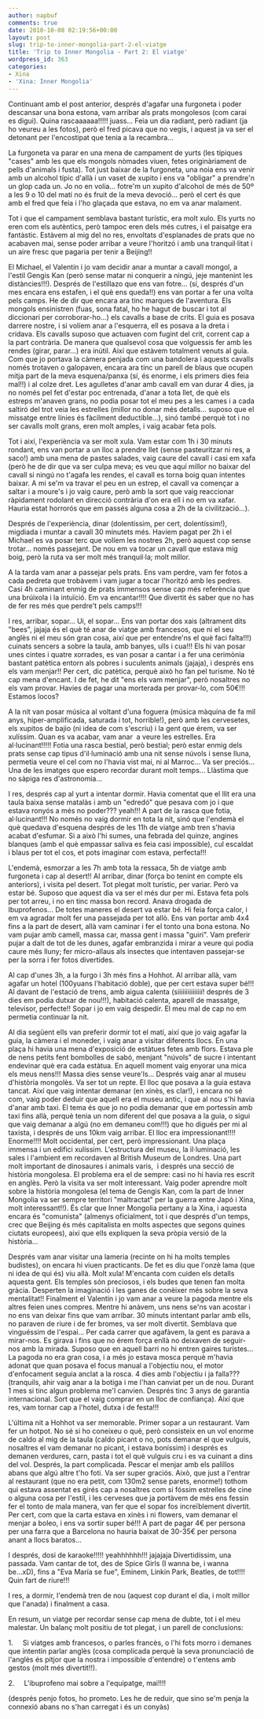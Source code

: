 ```yaml
---
author: napbuf
comments: true
date: 2010-10-08 02:19:56+00:00
layout: post
slug: trip-to-inner-mongolia-part-2-el-viatge
title: 'Trip to Inner Mongolia - Part 2: El viatge'
wordpress_id: 363
categories:
- Xina
- 'Xina: Inner Mongolia'
---
```


Continuant amb el post anterior, després d'agafar una furgoneta i poder descansar una bona estona, vam arribar als prats mongolesos (com carai es digui). Quina rascaaaaaa!!!!! juass... Feia un dia radiant, però radiant (ja ho veureu a les fotos), però el fred picava que no vegis, i aquest ja va ser el detonant per l'encostipat que tenia a la recambra...

La furgoneta va parar en una mena de campament de yurts (les típiques "cases" amb les que els mongols nòmades viuen, fetes originàriament de pells d'animals i fusta). Tot just baixar de la furgoneta, una noia ens va venir amb un alcohol típic d'allà i un vaset de xupito i ens va "obligar" a prendre'n un glop cada un. Jo no en volia... fotre'm un xupito d'alcohol de més de 50º a les 9 o 10 del matí no és fruit de la meva devoció... però el cert és que amb el fred que feia i l'ho glaçada que estava, no em va anar malament.

Tot i que el campament semblava bastant turístic, era molt xulo. Els yurts no eren com els autèntics, però tampoc eren dels més cutres, i el paisatge era fantàstic. Estàvem al mig del no res, envoltats d'esplanades de prats que no acabaven mai, sense poder arribar a veure l'horitzó i amb una tranquil·litat i un aire fresc que pagaria per tenir a Beijing!!

El Michael, el Valentin i jo vam decidir anar a muntar a cavall mongol, a l'estil Gengis Kan (però sense matar ni conquerir a ningú, jeje mantenint les distàncies!!!). Després de l'estillazo que ens van fotre... (sí, després d'un mes encara ens estafen, i el què ens queda!!) ens van portar a fer una volta pels camps. He de dir que encara ara tinc marques de l'aventura. Els mongols ensinistren (fuas, sona fatal, ho he hagut de buscar i tot al diccionari per corroborar-ho...) els cavalls a base de crits. El guia es posava darrere nostre, i si volíem anar a l'esquerra, ell es posava a la dreta i cridava. Els cavalls suposo que actuaven com fugint del crit, corrent cap a la part contrària. De manera que qualsevol cosa que volguessis fer amb les rendes (girar, parar...) era inútil. Així que estàvem totalment venuts al guia. Com que jo portava la càmera penjada com una bandolera i aquests cavalls només trotaven o galopaven, encara ara tinc un parell de blaus que ocupen mitja part de la meva esquena/panxa (sí, és enorme, i els primers dies feia mal!!) i al colze dret. Les agulletes d'anar amb cavall em van durar 4 dies, ja no només pel fet d'estar poc entrenada, d'anar a tota llet, de què els estreps m'anaven grans, no podia posar tot el meu pes a les cames i a cada saltiró del trot veia les estrelles (millor no donar més detalls... suposo que el missatge entre línies és fàcilment deductible...), sinó també perquè tot i no ser cavalls molt grans, eren molt amples, i vaig acabar feta pols.

Tot i així, l'experiència va ser molt xula. Vam estar com 1h i 30 minuts rondant, ens van portar a un lloc a prendre llet (sense pasteuritzar ni res, a saco!) amb una mena de pastes salades, vaig caure del cavall i casi em xafa (però he de dir que va ser culpa meva; es veu que aquí millor no baixar del cavall si ningú no t'agafa les rendes, el cavall es torna boig quan intentes baixar. A mi se'm va travar el peu en un estrep, el cavall va començar a saltar i a moure's i jo vaig caure, però amb la sort que vaig reaccionar ràpidament rodolant en direcció contrària d'on era ell i no em va xafar. Hauria estat horrorós que em passés alguna cosa a 2h de la civilització...).

Després de l'experiència, dinar (dolentíssim, per cert, dolentíssim!), migdiada i muntar a cavall 30 minutets més. Havíem pagat per 2h i el Michael es va posar terc que volíem les nostres 2h, però aquest cop sense trotar... només passejant. De nou em va tocar un cavall que estava mig boig, però la ruta va ser molt més tranquil·la; molt millor.

A la tarda vam anar a passejar pels prats. Ens vam perdre, vam fer fotos a cada pedreta que trobàvem i vam jugar a tocar l'horitzó amb les pedres. Casi 4h caminant enmig de prats immensos sense cap més referència que una brúixola i la intuïció. Em va encantar!!!! Que divertit és saber que no has de fer res més que perdre't pels camps!!!

I res, arribar, sopar... Ui, el sopar... Ens van portar dos xais (altrament dits "bees", jajaja és el què té anar de viatge amb francesos, que ni el seu anglès ni el meu són gran cosa, així que per entendre'ns el què faci falta!!!) cuinats sencers a sobre la taula, amb banyes, ulls i cua!!! Els hi van posar unes cintes i quatre xorrades, es van posar a cantar i a fer una cerimònia bastant patètica entorn als pobres i suculents animals (jajaja), i després ens els vam menjar!! Per cert, dic patètica, perquè això ho fan pel turisme. No té cap mena d'encant. I de fet, he dit "ens els vam menjar", però nosaltres no els vam provar. Havies de pagar una morterada per provar-lo, com 50€!!! Estamos locos?

A la nit van posar música al voltant d'una foguera (música màquina de fa mil anys, hiper-amplificada, saturada i tot, horrible!), però amb les cervesetes, els xupitos de bajio (ni idea de com s'escriu) i la gent que érem, va ser xulíssim. Quan es va acabar, vam anar  a veure les estrelles. Era al·lucinant!!!!! Fotia una rasca bestial, però bestial; però estar enmig dels prats sense cap tipus d'il·luminació amb una nit sense núvols i sense lluna, permetia veure el cel com no l'havia vist mai, ni al Marroc... Va ser preciós... Una de les imatges que espero recordar durant molt temps... Llàstima que no sàpiga res d'astronomia...

I res, després cap al yurt a intentar dormir. Havia comentat que el llit era una taula baixa sense matalàs i amb un "edredó" que pesava com jo i que estava ronyós a més no poder??? yeah!!! A part de la rasca que fotia, al·lucinant!!! No només no vaig dormir en tota la nit, sinó que l'endemà el què quedava d'esquena després de les 11h de viatge amb tren s'havia acabat d'esfumar. Si a això l'hi sumes, una febrada del quinze, angines blanques (amb el què empassar saliva es feia casi impossible), cul escaldat i blaus per tot el cos, et pots imaginar com estava, perfecta!!!

L'endemà, esmorzar a les 7h amb tota la ressaca, 5h de viatge amb furgoneta i cap al desert!! Al arribar, dinar (força bo tenint en compte els anteriors), i visita pel desert. Tot plegat molt turístic, per variar. Però va estar bé. Suposo que aquest dia va ser el més dur per mi. Estava feta pols per tot arreu, i no en tinc massa bon record. Anava drogada de Ibuprofenos... De totes maneres el desert va estar bé. Hi feia força calor, i em va agradar molt fer una passejada per tot allò. Ens van portar amb 4x4 fins a la part de desert, allà vam caminar i fer el tonto una bona estona. No vam pujar amb camell, massa car, massa gent i massa "guiri". Vam preferir pujar a dalt de tot de les dunes, agafar embranzida i mirar a veure qui podia caure més lluny; fer micro-allaus als insectes que intentaven passejar-se per la sorra i fer fotos divertides.

Al cap d'unes 3h, a la furgo i 3h més fins a Hohhot. Al arribar allà, vam agafar un hotel (100yuans l'habitació doble), que per cert estava super bé!!! Al davant de l'estació de trens, amb aigua calenta (siiiiiiiiiiiiiií! després de 3 dies em podia dutxar de nou!!!), habitació calenta, aparell de massatge, televisor, perfecte!! Sopar i jo em vaig despedir. El meu mal de cap no em permetia continuar la nit.

Al dia següent ells van preferir dormir tot el matí, així que jo vaig agafar la guia, la càmera i el moneder, i vaig anar a visitar diferents llocs. En una plaça hi havia una mena d'exposició de estàtues fetes amb flors. Estava ple de nens petits fent bombolles de sabó, menjant "núvols" de sucre i intentant endevinar què era cada estàtua. En aquell moment vaig enyorar una mica els meus nens!!! Massa dies sense veure'ls... Després vaig anar al museu d'història mongolès. Va ser tot un repte. El lloc que posava a la guia estava tancat. Així que vaig intentar demanar (en xinès, es clar!), i encara no sé com, vaig poder deduir que aquell era el museu antic, i que al nou s'hi havia d'anar amb taxi. El tema és que jo no podia demanar que em portessin amb taxi fins allà, perquè tenia un nom diferent del que posava a la guia, o sigui que vaig demanar a algú (no em demaneu com!!!) que ho digués per mi al taxista, i després de uns 10km vaig arribar. El lloc era impressionant!!!! Enorme!!!! Molt occidental, per cert, però impressionant. Una plaça immensa i un edifici xulíssim. L'estructura del museu, la il·luminació, les sales i l'ambient em recordaven al British Museum de Londres. Una part molt important de dinosaures i animals varis,  i després una secció de història mongolesa. El problema era el de sempre: casi no hi havia res escrit en anglès. Però la visita va ser molt interessant. Vaig poder aprendre molt sobre la història mongolesa (el tema de Gengis Kan, com la part de Inner Mongolia va ser sempre territori "maltractat" per la guerra entre Japó i Xina, molt interessant!!). És clar que Inner Mongolia pertany a la Xina, i aquesta encara és "comunista" (almenys oficialment, tot i que després d'un temps, crec que Beijing és més capitalista en molts aspectes que segons quines ciutats europees), així que ells expliquen la seva pròpia versió de la història...

Després vam anar visitar una lameria (recinte on hi ha molts temples budistes), on encara hi viuen practicants. De fet es diu que l'onzè lama (que ni idea de qui és) viu allà. Molt xula! M'encanta com cuiden els detalls aquesta gent. Els temples són preciosos, i els budes que tenen fan molta gràcia. Desperten la imaginació i les ganes de conèixer més sobre la seva mentalitat!! Finalment el Valentin i jo vam anar a veure la pagoda mentre els altres feien unes compres. Mentre hi anàvem, uns nens se'ns van acostar i no ens van deixar fins que vam arribar. 30 minuts intentant parlar amb ells, no paraven de riure i de fer bromes, va ser molt divertit. Semblava que vinguéssim de l'espai... Per cada carrer que agafàvem, la gent es parava a mirar-nos. Es girava i fins que no érem força enllà no deixaven de seguir-nos amb la mirada. Suposo que en aquell barri no hi entren gaires turistes... La pagoda no era gran cosa, i a més jo estava mosca perquè m'havia adonat que quan posava el focus manual a l'objectiu nou, el motor d'enfocament seguia anclat a la rosca. 4 dies amb l'objectiu i ja falla??? (tranquils, ahir vaig anar a la botiga i me l'han canviat per un de nou. Durant 1 mes si tinc algun problema me'l canvien. Després tinc 3 anys de garantia internacional. Sort que el vaig comprar en un lloc de confiança). Així que res, vam tornar cap a l'hotel, dutxa i de festa!!!

L'última nit a Hohhot va ser memorable. Primer sopar a un restaurant. Vam fer un hotpot. No sé si ho coneixeu o què, però consisteix en un vol enorme de caldo al mig de la taula (caldo picant o no, pots demanar el que vulguis, nosaltres el vam demanar no picant, i estava boníssim) i després es demanen verdures, carn, pasta i tot el què vulguis cru i es va cuinant a dins del vol. Després, la part complicada. Pescar el menjar amb els palillos abans que algú altre t'ho foti. Va ser super graciós. Això, que just a l'entrar al restaurant (que no era petit, com 130m2 sense parets, enorme!) tothom qui estava assentat es girés cap a nosaltres com si fóssim estrelles de cine o alguna cosa per l'estil, i les cerveses que ja portàvem de més ens fessin fer el tonto de mala manera, van fer que el sopar fos increïblement divertit. Per cert, com que la carta estava en xinès i ni flowers, vam demanar el menjar a boleo, i ens va sortir super bé!!! A part de pagar 4€ per persona per una farra que a Barcelona no hauria baixat de 30-35€ per persona anant a llocs baratos...

I després, dosi de karaoke!!!!! yeahhhhhh!!! jajajaja Divertidíssim, una passada. Vam cantar de tot, des de Spice Girls (I wanna be, i wanna be...xD), fins a "Eva María se fue", Eminem, Linkin Park, Beatles, de tot!!!! Quin fart de riure!!!

I res, a dormir, l'endemà tren de nou (aquest cop durant el dia, i molt millor que l'anada) i finalment a casa.

En resum, un viatge per recordar sense cap mena de dubte, tot i el meu malestar. Un balanç molt positiu de tot plegat, i un parell de conclusions:

1.     Si viatges amb francesos, o parles francès, o l'hi fots morro i demanes que intentin parlar anglès (cosa complicada perquè la seva pronunciació de l'anglès és pitjor que la nostra i impossible d'entendre) o t'entens amb gestos (molt més divertit!!).

2.     L'ibuprofeno mai sobre a l'equipatge, mai!!!!

(després penjo fotos, ho prometo. Les he de reduir, que sino se'm penja la connexió abans no s'han carregat i és un conyàs)
